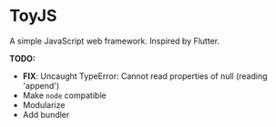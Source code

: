 # ToyJS

A simple JavaScript web framework. Inspired by Flutter.

**TODO:**

-   **FIX**: Uncaught TypeError: Cannot read properties of null (reading 'append')
-   Make `node` compatible
-   Modularize
-   Add bundler
